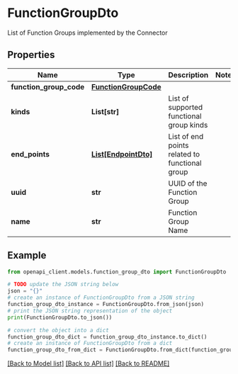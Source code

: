 # FunctionGroupDto

List of Function Groups implemented by the Connector

## Properties

Name | Type | Description | Notes
------------ | ------------- | ------------- | -------------
**function_group_code** | [**FunctionGroupCode**](FunctionGroupCode.md) |  | 
**kinds** | **List[str]** | List of supported functional group kinds | 
**end_points** | [**List[EndpointDto]**](EndpointDto.md) | List of end points related to functional group | 
**uuid** | **str** | UUID of the Function Group | 
**name** | **str** | Function Group Name | 

## Example

```python
from openapi_client.models.function_group_dto import FunctionGroupDto

# TODO update the JSON string below
json = "{}"
# create an instance of FunctionGroupDto from a JSON string
function_group_dto_instance = FunctionGroupDto.from_json(json)
# print the JSON string representation of the object
print(FunctionGroupDto.to_json())

# convert the object into a dict
function_group_dto_dict = function_group_dto_instance.to_dict()
# create an instance of FunctionGroupDto from a dict
function_group_dto_from_dict = FunctionGroupDto.from_dict(function_group_dto_dict)
```
[[Back to Model list]](../README.md#documentation-for-models) [[Back to API list]](../README.md#documentation-for-api-endpoints) [[Back to README]](../README.md)


